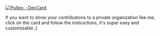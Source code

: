 
[![Pullpo - DevCard](https://devcard.pullpo.io/api?user_id=cfht4qs3iojc73anm5mg&custom_title=Francesc%20Holly%20%40%20Pullpo&custom_subtitle=Founder%20%26%20CTO&show_icons=true&disable_animations=false&title_color=e9b207&text_color=80c8ff&icon_color=ec4794&ring_color=80c8ff&bg_color=0,141439,850000&image_url=https%3A%2F%2Fraw.githubusercontent.com%2FCescHolly%2FCescHolly%2Fmain%2Flogo.png)](https://pullpo.io/products/devcard)


If you want to show your contributions to a private organization like me, click on the card and follow the instructions, it's super easy and customizable ;)

<!--
**CescHolly/CescHolly** is a ✨ _special_ ✨ repository because its `README.md` (this file) appears on your GitHub profile.

Here are some ideas to get you started:

- 🔭 I’m currently working on ...
- 🌱 I’m currently learning ...
- 👯 I’m looking to collaborate on ...
- 🤔 I’m looking for help with ...
- 💬 Ask me about ...
- 📫 How to reach me: ...
- 😄 Pronouns: ...
- ⚡ Fun fact: ...
-->
